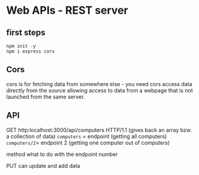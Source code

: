 # Web APIs - REST server

## first steps

```shell
npm init -y
npm i express cors
```

## Cors

cors is for fetching data from somewhere else - you need cors
access data directly from the source
allowing access to data from a webpage that is not launched from the same server.

## API

GET http:localhost:3000/api/computers HTTP/1.1 (gives back an array bzw. a collection of data)
`computers` = endpoint (getting all computers)
`computers/2`= endpoint 2 (getting one computer out of computers)

method what to do with the endpoint number

PUT can update and add data
